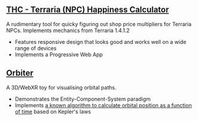 ## [THC - Terraria (NPC) Happiness Calculator](https://kgello.me/THC)

A rudimentary tool for quicky figuring out shop price multipliers for Terraria NPCs. Implements mechanics from Terraria 1.4.1.2
* Features responsive design that looks good and works well on a wide range of devices
* Implements a Progressive Web App

## [Orbiter](https://kgello.me/orbiter)

A 3D/WebXR toy for visualising orbital paths.
* Demonstrates the Entity-Component-System paradigm
* Implements [a known algorithm to calculate orbital position as a function of time]( https://en.wikipedia.org/wiki/Kepler's_laws_of_planetary_motion#Position_as_a_function_of_time) based on Kepler's laws

